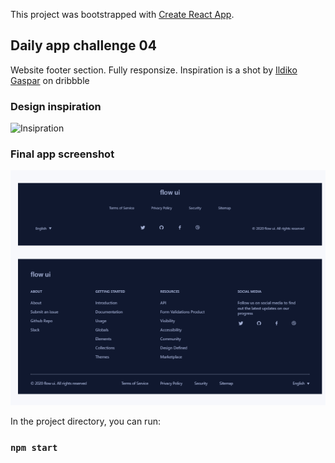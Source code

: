 This project was bootstrapped with [Create React App](https://github.com/facebook/create-react-app).

## Daily app challenge 04

Website footer section. Fully responsize.
Inspiration is a shot by [Ildiko Gaspar](https://dribbble.com/ildiesign) on dribbble

### Design inspiration

![Insipration](https://cdn.dribbble.com/users/883236/screenshots/9783666/media/26e7a68fb82a3d4cb1e5d1adf5836eb5.png)

### Final app screenshot

![App screenshot](https://github.com/OrekuD/daily-challenge-04/blob/master/src/screenshot/screenshot.png?raw=true)

In the project directory, you can run:

### `npm start`
